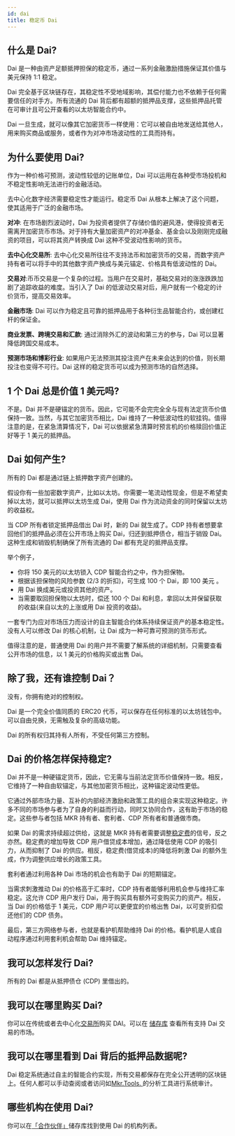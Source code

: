 ```yaml
---
id: dai
title: 稳定币 Dai
---
```


## 什么是 Dai?

Dai 是一种由资产足额抵押担保的稳定币，通过一系列金融激励措施保证其价值与美元保持 1:1 稳定。

Dai 完全基于区块链存在，其稳定性不受地域影响，其偿付能力也不依赖于任何需要信任的对手方。所有流通的 Dai 背后都有超额的抵押品支撑，这些抵押品托管在可审计且可公开查看的以太坊智能合约中。

Dai 一旦生成，就可以像其它加密货币一样使用：它可以被自由地发送给其他人，用来购买商品或服务，或者作为对冲市场波动性的工具而持有。

## 为什么要使用 Dai?

作为一种价格可预测，波动性较低的记账单位，Dai 可以运用在各种受市场投机和不稳定性影响无法进行的金融活动。

去中心化数字经济需要稳定性才能运行。稳定币 Dai 从根本上解决了这个问题，使其适用于广泛的金融市场。

**对冲**: 在市场剧烈波动时，Dai 为投资者提供了存储价值的避风港，使得投资者无需离开加密货币市场。对于持有大量加密资产的对冲基金、基金会以及刚刚完成融资的项目，可以将其资产转换成 Dai 这种不受波动性影响的货币。

**去中心化交易所**: 去中心化交易所往往不支持法币和加密货币的交易，而数字资产持有者可以将手中的其他数字资产换成与美元锚定、价格具有低波动性的 Dai。

**交易对**:币币交易是一个复杂的过程。当用户在交易时，基础交易对的涨涨跌跌加剧了追踪收益的难度。当引入了 Dai 的低波动交易对后，用户就有一个稳定的计价货币，提高交易效率。

**金融市场**: Dai 可以作为稳定且可靠的抵押品用于各种衍生品智能合约，或创建杠杆的保证金。

**商业发票、跨境交易和汇款**: 通过消除外汇的波动和第三方的参与，Dai 可以显著降低跨国交易成本。

**预测市场和博彩行业**: 如果用户无法预测其投注资产在未来会达到的价值，则长期投注也变得不可行。Dai 这样的稳定货币可以成为预测市场的自然选择。

## 1 个 Dai 总是价值 1 美元吗?

不是。Dai 并不是硬锚定的货币。因此，它可能不会完完全全与现有法定货币价值保持一致。当然，与其它加密货币相比，Dai 维持了一种低波动性的软挂钩。值得注意的是，在紧急清算情况下，Dai 可以依据紧急清算时预言机的价格赎回价值正好等于 1 美元的抵押品。

## Dai 如何产生?

所有的 Dai 都是通过链上抵押数字资产创建的。

假设你有一些加密数字资产，比如以太坊。你需要一笔流动性现金，但是不希望卖掉以太坊，就可以抵押以太坊生成 Dai，使用 Dai 作为流动资金的同时保留以太坊的收益权。

当 CDP 所有者锁定抵押品借出 Dai 时，新的 Dai 就生成了。CDP 持有者想要拿回他们的抵押品必须在公开市场上购买 Dai，归还到抵押债仓，相当于销毁 Dai。这种生成和销毁机制确保了所有流通的 Dai 都有充足的抵押品支撑。

举个例子，

- 你将 150 美元的以太坊锁入 CDP 智能合约之中，作为担保物。
- 根据该担保物的风险参数 (2/3 的折扣)，可生成 100 个 Dai，即 100 美元 。
- 用 Dai 换成美元或投资其他的资产。
- 当需要取回担保物以太坊时，偿还 100 个 Dai 和利息，拿回以太并保留获取的收益(来自以太的上涨或用 Dai 投资的收益)。

一套专门为应对市场压力而设计的自主智能合约体系持续保证资产的基本稳定性。没有人可以修改 Dai 的核心机制，让 Dai 成为一种可靠可预测的货币形式。

值得注意的是，普通使用 Dai 的用户并不需要了解系统的详细机制，只需要查看公开市场的信息，以 1 美元的价格购买或出售 Dai。

## 除了我，还有谁控制 Dai？

没有，你拥有绝对的控制权。

Dai 是一个完全价值同质的 ERC20 代币，可以保存在任何标准的以太坊钱包中。可以自由兑换，无需触及复杂的高级功能。

Dai 的所有权归其持有人所有，不受任何第三方控制。

## Dai 的价格怎样保持稳定?

Dai 并不是一种硬锚定货币，因此，它无需与当前法定货币价值保持一致。相反，它维持了一种自由软锚定，与其他加密货币相比，这种锚定波动性更低。

它通过外部市场力量、互补的内部经济激励和政策工具的组合来实现这种稳定。许多不同的市场参与者为了自身的利益而行动，同时又协同合作，这有助于市场的稳定。这些参与者包括 MKR 持有者、套利者、CDP 所有者和普通做市商。

如果 Dai 的需求持续超过供给，这就是 MKR 持有者需要调整[稳定费](./stability-fee.md#稳定费是什么)的信号，反之亦然。稳定费的增加导致 CDP 用户借贷成本增加，通过降低使用 CDP 的吸引力，从而抑制了 Dai 的供应。相反，稳定费(借贷成本)的降低将刺激 Dai 的额外生成，作为调整供应增长的政策工具。

套利者通过利用各种 Dai 市场的机会也有助于 Dai 的短期锚定。

当需求刺激推动 Dai 的价格高于汇率时，CDP 持有者能够利用机会参与维持汇率稳定。这允许 CDP 用户发行 Dai，用于购买具有额外可变购买力的资产。相反，当 Dai 的价格低于 1 美元，CDP 用户可以更便宜的价格出售 Dai，以可变折扣偿还他们的 CDP 债务。

最后，第三方网络参与者，也就是看护机帮助维持 Dai 的价格。看护机是人或自动程序通过利用套利机会帮助 Dai 维持锚定。

## 我可以怎样发行 Dai?

所有的 Dai 都是从抵押债仓 (CDP) 里借出的。

## 我可以在哪里购买 Dai?

你可以在传统或者去中心化[交易所](https://coinmarketcap.com/currencies/dai/#markets)购买 DAI。可以在 [储存库](https://awesome.makerdao.com#trade-your-dai) 查看所有支持 Dai 交易的市场。

## 我可以在哪里看到 Dai 背后的抵押品数据呢?

Dai 稳定系统通过自主的智能合约实现，所有交易都保存在完全公开透明的区块链上。任何人都可以手动查阅或者访问如[Mkr.Tools. ](https://mkr.tools/)的分析工具进行系统审计。

## 哪些机构在使用 Dai?

你可以在[「合作伙伴」](https://awesome.makerdao.com#partnerships)储存库找到使用 Dai 的机构列表。
